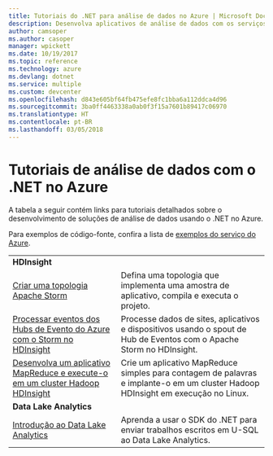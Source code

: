 ```yaml
---
title: Tutoriais do .NET para análise de dados no Azure | Microsoft Docs
description: Desenvolva aplicativos de análise de dados com os serviços do Microsoft Azure.
author: camsoper
ms.author: casoper
manager: wpickett
ms.date: 10/19/2017
ms.topic: reference
ms.technology: azure
ms.devlang: dotnet
ms.service: multiple
ms.custom: devcenter
ms.openlocfilehash: d843e605bf64fb475efe8fc1bba6a112ddca4d96
ms.sourcegitcommit: 3ba0ff4463338a0ab0f3f15a7601b89417c06970
ms.translationtype: HT
ms.contentlocale: pt-BR
ms.lasthandoff: 03/05/2018
---
```

# <a name="data-analytics-tutorials-with-net-on-azure"></a>Tutoriais de análise de dados com o .NET no Azure

A tabela a seguir contém links para tutoriais detalhados sobre o desenvolvimento de soluções de análise de dados usando o .NET no Azure. 

Para exemplos de código-fonte, confira a lista de [exemplos do serviço do Azure](https://azure.microsoft.com/resources/samples/?platform=dotnet).

| | |
|---|---|
| **HDInsight** | |
| [Criar uma topologia Apache Storm][1] | Defina uma topologia que implementa uma amostra de aplicativo, compila e executa o projeto. | 
| [Processar eventos dos Hubs de Evento do Azure com o Storm no HDInsight][2] | Processe dados de sites, aplicativos e dispositivos usando o spout de Hub de Eventos com o Apache Storm no HDInsight.
| [Desenvolva um aplicativo MapReduce e execute-o em um cluster Hadoop HDInsight][3] | Crie um aplicativo MapReduce simples para contagem de palavras e implante-o em um cluster Hadoop HDInsight em execução no Linux. |
| **Data Lake Analytics** | |
| [Introdução ao Data Lake Analytics][4] | Aprenda a usar o SDK do .NET para enviar trabalhos escritos em U-SQL ao Data Lake Analytics.|


[1]: /azure/hdinsight/hdinsight-storm-develop-csharp-event-hub-topology
[2]: /azure/hdinsight/hdinsight-storm-develop-csharp-visual-studio-topology
[3]: /azure/hdinsight/hdinsight-hadoop-dotnet-csharp-mapreduce-streaming
[4]: /azure/data-lake-analytics/data-lake-analytics-get-started-net-sdk